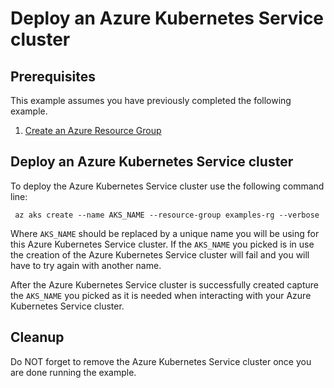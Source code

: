 
# Deploy an Azure Kubernetes Service cluster

## Prerequisites

This example assumes you have previously completed the following example.

1. [Create an Azure Resource Group](../resourcegroup-create/README.md)

## Deploy an Azure Kubernetes Service cluster

To deploy the Azure Kubernetes Service cluster use the following command line:

```shell
 az aks create --name AKS_NAME --resource-group examples-rg --verbose 
```

Where `AKS_NAME` should be replaced by a unique name you will be using for this
Azure Kubernetes Service cluster. If the `AKS_NAME` you picked is in use the
creation of the Azure Kubernetes Service cluster will fail and you will have to
try again with another name.

After the Azure Kubernetes Service cluster is successfully created capture the
`AKS_NAME` you picked as it is needed when interacting with your Azure Kubernetes
Service cluster.

## Cleanup

Do NOT forget to remove the Azure Kubernetes Service cluster once you are done
running the example.
